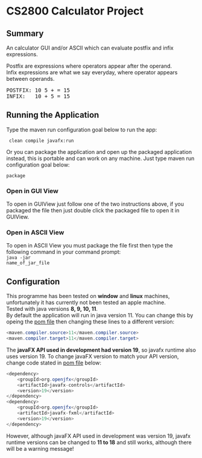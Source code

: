 # CS2800 Calculator Project

## **Summary**
An calculator GUI and/or ASCII which can evaluate postfix and infix expressions.

Postfix are expressions where operators appear after the operand. <br>
Infix expressions are what we say everyday, where operator appears between operands.
<pre>POSTFIX: 10 5 + = 15
INFIX:   10 + 5 = 15
</pre>

## **Running the Application**
Type the maven run configuration goal below to run the app:
<br />

<code> clean compile javafx:run </code>

Or you can package the application and open up the packaged application instead, this is portable and can work on any machine.
Just type maven run configuration goal below: <br />

<code>package</code>

### **Open in GUI View**
To open in GUIView just follow one of the two instructions above, if you packaged the file then just double click the packaged file to open it in GUIView.

### **Open in ASCII View**
To open in ASCII View you must package the file first then type the following command in your command prompt:
<br>
<code>java -jar name_of_jar_file</code>

## **Configuration**
This programme has been tested on **window** and **linux** machines, unfortunately it has currently not been tested an apple machine.<br>
Tested with java versions **8, 9, 10, 11**.
<br>
By default the application will run in java version 11.
You can change this by opeing the [pom file](./calculator/pom.xml) then changing these lines to a different version:
<br>
```java
<maven.compiler.source>11</maven.compiler.source>
<maven.compiler.target>11</maven.compiler.target>
```
The **javaFX API used in development had version 19**, so javafx runtime also uses version 19.
To change javaFX version to match your API version, change code stated in [pom file](./calculator/pom.xml) below:
```java
<dependency>
    <groupId>org.openjfx</groupId>
    <artifactId>javafx-controls</artifactId>
    <version>19</version>
</dependency>
<dependency>
    <groupId>org.openjfx</groupId>
    <artifactId>javafx-fxml</artifactId>
    <version>19</version>
</dependency>
```
However, although javaFX API used in development was version 19, javafx runtime versions can be changed to **11 to 18** and still works, although there will be a warning message!
